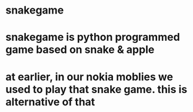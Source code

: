 # snakegame
# snakegame is python programmed game based on snake & apple
# at earlier, in our nokia moblies we used to play that snake game. this is alternative of that
